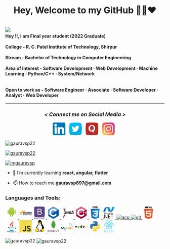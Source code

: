 
<h1 align="center">Hey, Welcome to my GitHub 👨‍💻❤️ <br></h1>
<br>

<img src="https://cunghoanhip.net/images/dang-ky-thanh-vien.gif" width="320px" align="left">
<h4 align="left">Hey !!, I am Final year student (2022 Graduate) <br><br>
 College - R. C. Patel Institute of Technology, Shirpur <br><br>
 Stream - Bachelor of Technology in Computer Engineering<br><br>
 Area of Interest - Software Development · Web Development · Machine Learning · Python/C++ · System/Network<br><br><br>
 Open to work as - Software Engineer · Associate · Software Developer · Analyst  · Web Developer
</h4>
<hr/>
<h3 align="center"><i><b> < Connect me on Social Media > </b></i></h3>

<p align="center">
<a href="https://www.linkedin.com/in/gaurav-pawar22/"><img height="40" src="https://github.com/bhargav-joshi/bhargav-joshi/blob/master/Assets/linkedin.png"></a>&nbsp;&nbsp;
<a href="https://twitter.com/ImGauravsp"><img height="40" src="https://github.com/bhargav-joshi/bhargav-joshi/blob/master/Assets/twitter.png"></a>&nbsp;&nbsp;
<a href="https://www.quora.com/profile/Gaurav-Pawar-480"><img height="40" src="https://github.com/bhargav-joshi/bhargav-joshi/blob/master/Assets/iconfinder_Quora_2613304.png"></a>&nbsp;&nbsp;
<a href="https://www.instagram.com/gaurav.2206/"><img height="40" src="https://github.com/bhargav-joshi/bhargav-joshi/blob/master/Assets/instagram.png"></a>&nbsp;&nbsp;


</p>  

<p align="left"> <img src="https://komarev.com/ghpvc/?username=gauravsp22&label=Profile%20views&color=0e75b6&style=flat" alt="gauravsp22" /> </p>

<p align="left"> <a href="https://github.com/ryo-ma/github-profile-trophy"><img src="https://github-profile-trophy.vercel.app/?username=gauravsp22" alt="gauravsp22" /></a> </p>

<p align="left"> <a href="https://twitter.com/imgauravsp" target="blank"><img src="https://img.shields.io/twitter/follow/imgauravsp?logo=twitter&style=for-the-badge" alt="imgauravsp" /></a> </p>

- 🌱 I’m currently learning **react, angular, flutter**

- 📫 How to reach me **gauravsp897@gmail.com**



<h3 align="left">Languages and Tools:</h3>
<p align="left"> <a href="https://developer.android.com" target="_blank"> <img src="https://raw.githubusercontent.com/devicons/devicon/master/icons/android/android-original-wordmark.svg" alt="android" width="40" height="40"/> </a> <a href="https://aws.amazon.com" target="_blank"> <img src="https://raw.githubusercontent.com/devicons/devicon/master/icons/amazonwebservices/amazonwebservices-original-wordmark.svg" alt="aws" width="40" height="40"/> </a> <a href="https://getbootstrap.com" target="_blank"> <img src="https://raw.githubusercontent.com/devicons/devicon/master/icons/bootstrap/bootstrap-plain-wordmark.svg" alt="bootstrap" width="40" height="40"/> </a> <a href="https://www.cprogramming.com/" target="_blank"> <img src="https://raw.githubusercontent.com/devicons/devicon/master/icons/c/c-original.svg" alt="c" width="40" height="40"/> </a> <a href="https://canvasjs.com" target="_blank"> <img src="https://raw.githubusercontent.com/Hardik0307/Hardik0307/master/assets/canvasjs-charts.svg" alt="canvasjs" width="40" height="40"/> </a> <a href="https://www.w3schools.com/cpp/" target="_blank"> <img src="https://raw.githubusercontent.com/devicons/devicon/master/icons/cplusplus/cplusplus-original.svg" alt="cplusplus" width="40" height="40"/> </a> <a href="https://www.w3schools.com/css/" target="_blank"> <img src="https://raw.githubusercontent.com/devicons/devicon/master/icons/css3/css3-original-wordmark.svg" alt="css3" width="40" height="40"/> </a> <a href="https://dotnet.microsoft.com/" target="_blank"> <img src="https://raw.githubusercontent.com/devicons/devicon/master/icons/dot-net/dot-net-original-wordmark.svg" alt="dotnet" width="40" height="40"/> </a> <a href="https://cloud.google.com" target="_blank"> <img src="https://www.vectorlogo.zone/logos/google_cloud/google_cloud-icon.svg" alt="gcp" width="40" height="40"/> </a> <a href="https://git-scm.com/" target="_blank"> <img src="https://www.vectorlogo.zone/logos/git-scm/git-scm-icon.svg" alt="git" width="40" height="40"/> </a> <a href="https://www.w3.org/html/" target="_blank"> <img src="https://raw.githubusercontent.com/devicons/devicon/master/icons/html5/html5-original-wordmark.svg" alt="html5" width="40" height="40"/> </a> <a href="https://www.java.com" target="_blank"> <img src="https://raw.githubusercontent.com/devicons/devicon/master/icons/java/java-original.svg" alt="java" width="40" height="40"/> </a> <a href="https://developer.mozilla.org/en-US/docs/Web/JavaScript" target="_blank"> <img src="https://raw.githubusercontent.com/devicons/devicon/master/icons/javascript/javascript-original.svg" alt="javascript" width="40" height="40"/> </a> <a href="https://www.linux.org/" target="_blank"> <img src="https://raw.githubusercontent.com/devicons/devicon/master/icons/linux/linux-original.svg" alt="linux" width="40" height="40"/> </a> <a href="https://www.mongodb.com/" target="_blank"> <img src="https://raw.githubusercontent.com/devicons/devicon/master/icons/mongodb/mongodb-original-wordmark.svg" alt="mongodb" width="40" height="40"/> </a> <a href="https://www.mysql.com/" target="_blank"> <img src="https://raw.githubusercontent.com/devicons/devicon/master/icons/mysql/mysql-original-wordmark.svg" alt="mysql" width="40" height="40"/> </a> <a href="https://nodejs.org" target="_blank"> <img src="https://raw.githubusercontent.com/devicons/devicon/master/icons/nodejs/nodejs-original-wordmark.svg" alt="nodejs" width="40" height="40"/> </a> <a href="https://www.python.org" target="_blank"> <img src="https://raw.githubusercontent.com/devicons/devicon/master/icons/python/python-original.svg" alt="python" width="40" height="40"/> </a> <a href="https://reactjs.org/" target="_blank"> <img src="https://raw.githubusercontent.com/devicons/devicon/master/icons/react/react-original-wordmark.svg" alt="react" width="40" height="40"/> </a> </p>

<p><img align="left" src="https://github-readme-stats.vercel.app/api/top-langs?username=gauravsp22&show_icons=true&locale=en&layout=compact" alt="gauravsp22" /></p>

<p>&nbsp;<img align="center" src="https://github-readme-stats.vercel.app/api?username=gauravsp22&show_icons=true&locale=en" alt="gauravsp22" /></p>
